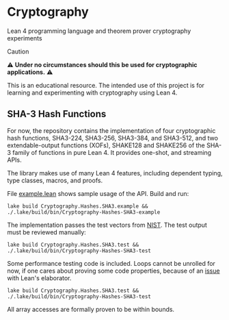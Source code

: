 # Cryptography
Lean 4 programming language and theorem prover cryptography experiments

> [!CAUTION]
> :warning: **Under no circumstances should this be used for cryptographic
applications.** :warning:
> 
> This is an educational resource. The intended use of this project
> is for learning and experimenting with cryptography using Lean 4.

## SHA-3 Hash Functions

For now, the repository contains the implementation of four cryptographic hash
functions, SHA3-224, SHA3-256, SHA3-384, and SHA3-512, and two extendable-output
functions (XOFs), SHAKE128 and SHAKE256 of the SHA-3 family of functions in pure
Lean 4. It provides one-shot, and streaming APIs.

The library makes use of many Lean 4 features, including dependent typing, type
classes, macros, and proofs.

File [example.lean](Cryptography/Hashes/SHA3/example.lean) shows sample usage of
the API. Build and run:

`lake build Cryptography.Hashes.SHA3.example && ./.lake/build/bin/Cryptography-Hashes-SHA3-example`

The implementation passes the test vectors from
[NIST](https://csrc.nist.gov/projects/cryptographic-algorithm-validation-program/secure-hashing). The
test output must be reviewed manually:

`lake build Cryptography.Hashes.SHA3.test && ./.lake/build/bin/Cryptography-Hashes-SHA3-test`

Some performance testing code is included. Loops cannot be unrolled for now, if
one cares about proving some code properties, because of an
[issue](https://github.com/leanprover/lean4/issues/5324) with Lean's elaborator.

`lake build Cryptography.Hashes.SHA3.test && ./.lake/build/bin/Cryptography-Hashes-SHA3-test`

All array accesses are formally proven to be within bounds. 
